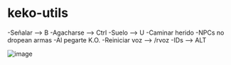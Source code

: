# keko-utils

-Señalar --> B
-Agacharse --> Ctrl
-Suelo --> U
-Caminar herido
-NPCs no dropean armas
-Al pegarte K.O.
-Reiniciar voz --> /rvoz
-IDs --> ALT

![image](https://user-images.githubusercontent.com/70603123/171851512-df846bcd-6e4f-4bea-808a-9e156e48f5c7.png)
